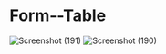 # Form--Table
![Screenshot (191)](https://user-images.githubusercontent.com/59448525/216249724-5b553380-6a16-479b-bc87-48f150eee52a.png)
![Screenshot (190)](https://user-images.githubusercontent.com/59448525/216249739-f43a9f71-6afb-4f49-82b3-c2ce99d2ac13.png)
